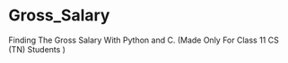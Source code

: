 # Gross_Salary
Finding The Gross Salary With Python and C. (Made Only For Class 11 CS (TN) Students )
